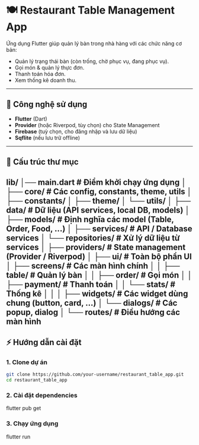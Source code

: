 # 🍽️ Restaurant Table Management App

Ứng dụng Flutter giúp quản lý bàn trong nhà hàng với các chức năng cơ bản:
- Quản lý trạng thái bàn (còn trống, chờ phục vụ, đang phục vụ).
- Gọi món & quản lý thực đơn.
- Thanh toán hóa đơn.
- Xem thống kê doanh thu.

---

## 🚀 Công nghệ sử dụng
- **Flutter** (Dart)
- **Provider** (hoặc Riverpod, tùy chọn) cho State Management
- **Firebase** (tuỳ chọn, cho đăng nhập và lưu dữ liệu)
- **Sqflite** (nếu lưu trữ offline)

---

## 📂 Cấu trúc thư mục
lib/
│── main.dart # Điểm khởi chạy ứng dụng
│
├── core/ # Các config, constants, theme, utils
│ ├── constants/
│ ├── theme/
│ └── utils/
│
├── data/ # Dữ liệu (API services, local DB, models)
│ ├── models/ # Định nghĩa các model (Table, Order, Food, ...)
│ ├── services/ # API / Database services
│ └── repositories/ # Xử lý dữ liệu từ services
│
├── providers/ # State management (Provider / Riverpod)
│
├── ui/ # Toàn bộ phần UI
│ ├── screens/ # Các màn hình chính
│ │ ├── table/ # Quản lý bàn
│ │ ├── order/ # Gọi món
│ │ ├── payment/ # Thanh toán
│ │ └── stats/ # Thống kê
│ │
│ ├── widgets/ # Các widget dùng chung (button, card, ...)
│ └── dialogs/ # Các popup, dialog
│
└── routes/ # Điều hướng các màn hình
---

## ⚡ Hướng dẫn cài đặt

### 1. Clone dự án
```bash
git clone https://github.com/your-username/restaurant_table_app.git
cd restaurant_table_app
```
### 2. Cài đặt dependencies
   flutter pub get
### 3. Chạy ứng dụng
   flutter run